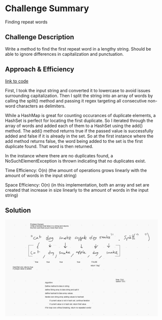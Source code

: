# Challenge Summary

Finding repeat words

## Challenge Description

Write a method to find the first repeat word in a lengthy string. Should be able to ignore differences in capitalization and punctuation.

## Approach & Efficiency

[link to code](src/main/java/challenges/RepeatedWord.java)

First, I took the input string and converted it to lowercase to avoid issues surrounding capitalization. Then I split the string into an array of words by calling the split() method and passing it regex targeting all consecutive non-word characters as delimiters.

While a HashMap is great for counting occurances of duplicate elements, a HashSet is perfect for locating the first duplicate. So I iterated through the array of words and added each of them to a HashSet using the add() method. The add() method returns true if the passed value is successfully added and false if it is already in the set. So at the first instance where the add method returns false, the word being added to the set is the first duplicate found. That word is then returned.

In the instance where there are no duplicates found, a NoSuchElementException is thrown indicating that no duplicates exist.

Time Efficiency: O(n) (the amount of operations grows linearly with the amount of words in the input string)

Space Efficiency: O(n) (in this implementation, both an array and set are created that increase in size linearly to the amount of words in the input string)

## Solution

<img src="src/main/resources/31-whiteboard.PNG">
